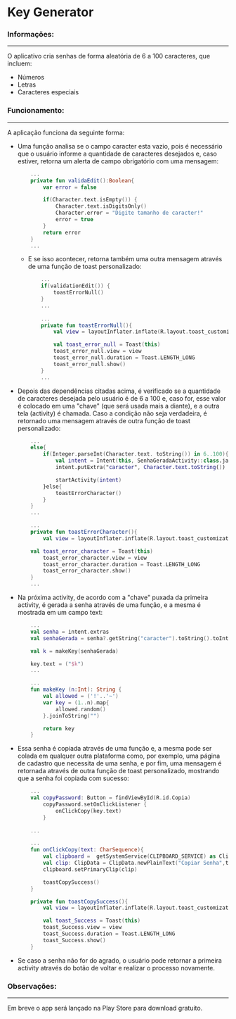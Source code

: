 # Key Generator

### Informações:
***

O aplicativo cria senhas de forma aleatória de 6 a 100 caracteres, que incluem:

* Números
* Letras
* Caracteres especiais

### Funcionamento:
***

A aplicação funciona da seguinte forma:

* Uma função analisa se o campo caracter esta vazio, pois é necessário que o usuário informe a quantidade de caracteres desejados e, caso estiver, retorna um alerta de campo obrigatório com uma mensagem:

    ```kotlin
        ...
        private fun validaEdit():Boolean{
            var error = false

            if(Character.text.isEmpty()) {
                Character.text.isDigitsOnly()
                Character.error = "Digite tamanho de caracter!"
                error = true
            }
            return error
        }
        ...
    ```

  * E se isso acontecer, retorna também uma outra mensagem através de uma função de toast personalizado:

    ```kotlin
        ...
        if(validationEdit()) {
            toastErrorNull()
        }
        ...
        
        ...
        private fun toastErrorNull(){
            val view = layoutInflater.inflate(R.layout.toast_customization_error_null,container_error_null)

            val toast_error_null = Toast(this)
            toast_error_null.view = view
            toast_error_null.duration = Toast.LENGTH_LONG
            toast_error_null.show()
        }
        ...
    ```

* Depois das dependências citadas acima, é verificado se a quantidade de caracteres desejada pelo usuário é de 6 a 100 e, caso for, esse valor é colocado em uma "chave" (que será usada mais a diante), e a outra tela (activity) é chamada. Caso a condição não seja verdadeira, é retornado uma mensagem através de outra função de toast personalizado:


    ```kotlin
        ...
        else{
            if(Integer.parseInt(Character.text. toString()) in 6..100){
                val intent = Intent(this, SenhaGeradaActivity::class.java)
                intent.putExtra("caracter", Character.text.toString())

                startActivity(intent)
            }else{
                toastErrorCharacter()
            }
        }
        ...
    
        ...
        private fun toastErrorCharacter(){
            val view = layoutInflater.inflate(R.layout.toast_customization_error_character,container_error_character)

        val toast_error_character = Toast(this)
            toast_error_character.view = view
            toast_error_character.duration = Toast.LENGTH_LONG
            toast_error_character.show()
        }
        ...
    ```

* Na próxima activity, de acordo com a "chave" puxada da primeira activity, é gerada a senha através de uma função, e a mesma é mostrada em um campo text:



    ```kotlin
        ...
        val senha = intent.extras
        val senhaGerada = senha?.getString("caracter").toString().toInt()

        val k = makeKey(senhaGerada)

        key.text = ("$k")
        ...

        ...
        fun makeKey (n:Int): String {
            val allowed = ('!'..'~')
            var key = (1..n).map{
                allowed.random()
            }.joinToString("")

            return key
        }
    ```

* Essa senha é copiada através de uma função e, a mesma pode ser colada em qualquer outra plataforma como, por exemplo, uma página de cadastro que necessita de uma senha, e por fim, uma mensagem é retornada através de outra função de toast personalizado, mostrando que a senha foi copiada com sucesso:

    ```kotlin
        ...
        val copyPassword: Button = findViewById(R.id.Copia)
            copyPassword.setOnClickListener {
                onClickCopy(key.text)
            }
        
        ...

        ...
        fun onClickCopy(text: CharSequence){
            val clipboard =  getSystemService(CLIPBOARD_SERVICE) as ClipboardManager
            val clip: ClipData = ClipData.newPlainText("Copiar Senha",text)
            clipboard.setPrimaryClip(clip)

            toastCopySuccess()
        }

        private fun toastCopySuccess(){
            val view = layoutInflater.inflate(R.layout.toast_customization_copy,container_copy_success)

            val toast_Success = Toast(this)
            toast_Success.view = view
            toast_Success.duration = Toast.LENGTH_LONG
            toast_Success.show()
        }
    ```

* Se caso a senha não for do agrado, o usuário pode retornar a primeira activity através do botão de voltar e realizar o processo novamente.

### Observações:
***

Em breve o app será lançado na Play Store para download gratuito.